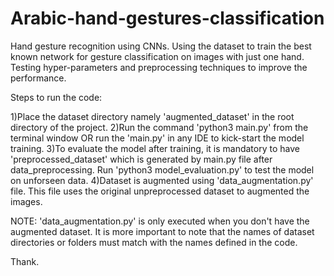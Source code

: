 # Arabic-hand-gestures-classification
Hand gesture recognition using CNNs. Using the dataset to train the best known network for gesture classification on images with just one hand. Testing hyper-parameters and preprocessing techniques to improve the performance.

Steps to run the code:

1)Place the dataset directory namely 'augmented_dataset' in the root directory of the project.
2)Run the command 'python3 main.py' from the terminal window OR run the 'main.py' in any IDE to kick-start the model training.
3)To evaluate the model after training, it is mandatory to have 'preprocessed_dataset' which is generated by main.py file after data_preprocessing. Run 'python3 model_evaluation.py' to test the model on unforseen data.
4)Dataset is augmented using 'data_augmentation.py' file. This file uses the original unpreprocessed dataset to augmented the images.

NOTE: 'data_augmentation.py' is only executed when you don't have the augmented dataset. It is more important to note that the names of dataset directories or folders must match with the names defined in the code. 

Thank.

